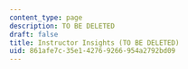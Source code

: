 ```yaml
---
content_type: page
description: TO BE DELETED
draft: false
title: Instructor Insights (TO BE DELETED)
uid: 861afe7c-35e1-4276-9266-954a2792bd09
---
```

